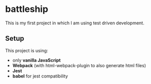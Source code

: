 # battleship
This is my first project in which I am using test driven development.

## Setup
This project is using:
- only **vanilla JavaScript**
- **Webpack** (with html-webpack-plugin to also generate html files)
- **Jest**
- **babel** for jest compatibility
